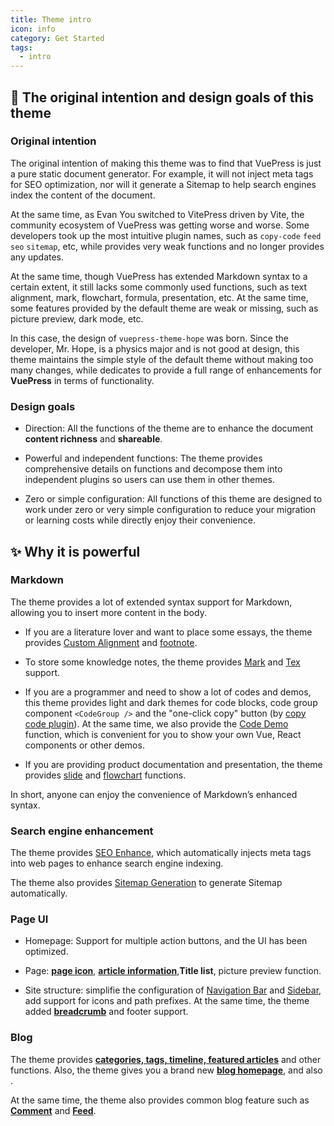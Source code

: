 ```yaml
---
title: Theme intro
icon: info
category: Get Started
tags:
  - intro
---
```


## 🎈 The original intention and design goals of this theme

### Original intention

The original intention of making this theme was to find that VuePress is just a pure static document generator. For example, it will not inject meta tags for SEO optimization, nor will it generate a Sitemap to help search engines index the content of the document.

At the same time, as Evan You switched to VitePress driven by Vite, the community ecosystem of VuePress was getting worse and worse. Some developers took up the most intuitive plugin names, such as `copy-code` `feed` `seo` `sitemap`, etc, while provides very weak functions and no longer provides any updates.

At the same time, though VuePress has extended Markdown syntax to a certain extent, it still lacks some commonly used functions, such as text alignment, mark, flowchart, formula, presentation, etc. At the same time, some features provided by the default theme are weak or missing, such as picture preview, dark mode, etc.

In this case, the design of `vuepress-theme-hope` was born. Since the developer, Mr. Hope, is a physics major and is not good at design, this theme maintains the simple style of the default theme without making too many changes, while dedicates to provide a full range of enhancements for **VuePress** in terms of functionality.

### Design goals

- Direction: All the functions of the theme are to enhance the document **content richness** and **shareable**.

- Powerful and independent functions: The theme provides comprehensive details on functions and decompose them into independent plugins so users can use them in other themes.

- Zero or simple configuration: All functions of this theme are designed to work under zero or very simple configuration to reduce your migration or learning costs while directly enjoy their convenience.

## ✨ Why it is powerful

### Markdown

The theme provides a lot of extended syntax support for Markdown, allowing you to insert more content in the body.

- If you are a literature lover and want to place some essays, the theme provides [Custom Alignment](../markdown/align.md) and [footnote](../markdown/footnote.md).

- To store some knowledge notes, the theme provides [Mark](../markdown/mark.md) and [Tex](../markdown/tex.md) support.

- If you are a programmer and need to show a lot of codes and demos, this theme provides light and dark themes for code blocks, code group component `<CodeGroup />` and the "one-click copy" button (by [copy code plugin](https://vuepress-theme-hope.github.io/copy-code/)). At the same time, we also provide the [Code Demo](../markdown/demo.md) function, which is convenient for you to show your own Vue, React components or other demos.

- If you are providing product documentation and presentation, the theme provides [slide](../markdown/presentation.md) and [flowchart](../markdown/flowchart.md) functions.

In short, anyone can enjoy the convenience of Markdown’s enhanced syntax.

### Search engine enhancement

The theme provides [SEO Enhance](../feature/seo.md), which automatically injects meta tags into web pages to enhance search engine indexing.

The theme also provides [Sitemap Generation](../feature/sitemap.md) to generate Sitemap automatically.

### Page UI

- Homepage: Support for multiple action buttons, and the UI has been optimized.

- Page: [**page icon**](../interface/icon.md), [**article information**](../feature/page-info.md),**Title list**, picture preview function.

- Site structure: simplifie the configuration of [Navigation Bar](../layout/navbar.md) and [Sidebar](../layout/sidebar.md), add support for icons and path prefixes. At the same time, the theme added [**breadcrumb**](../layout/page.md#breadcrumb) and footer support.

### Blog

The theme provides [**categories, tags, timeline, featured articles**](../blog/blointrog.md) and other functions. Also, the theme gives you a brand new [**blog homepage**](../blog/home.md), and also .

At the same time, the theme also provides common blog feature such as [**Comment**](../feature/comment.md) and [**Feed**](../feature/feed.md).
